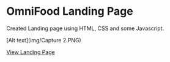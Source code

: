 # OmniFood Landing Page

Created Landing page using HTML, CSS and some Javascript.

[Alt text](img/Capture 2.PNG)

[View Landing Page](https://omnifood-frass.netlify.app/)
